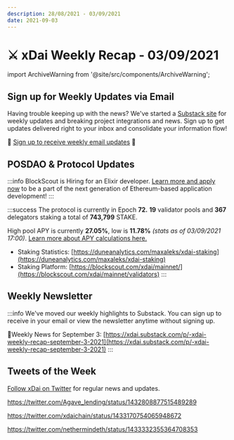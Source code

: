 ```yaml
---
description: 28/08/2021 - 03/09/2021
date: 2021-09-03
---
```


# ⚔️ xDai Weekly Recap - 03/09/2021

import ArchiveWarning from '@site/src/components/ArchiveWarning';

<ArchiveWarning />

## Sign up for Weekly Updates via Email

Having trouble keeping up with the news? We've started a [Substack site](https://xdai.substack.com/) for weekly updates and breaking project integrations and news. Sign up to get updates delivered right to your inbox and consolidate your information flow!‌

💌 [Sign up to receive weekly email updates](https://xdai.substack.com/) ​💌‌‌‌

## POSDAO & Protocol Updates

:::info
BlockScout is Hiring for an Elixir developer. [Learn more and apply now](https://app.gitbook.com/@poa/s/xdai/careers-1/elixir-developer-blockscout) to be a part of the next generation of Ethereum-based application development!
:::

:::success
The protocol is currently in Epoch **72.** **19** validator pools and **367** delegators staking a total of **743,799** STAKE.

High pool APY is currently **27.05%**, low is **11.78%** _(stats as of 03/09/2021 17:00)_. [Learn more about APY calculations here.](https://app.gitbook.com/@poa/s/xdai/\~/drafts/-Mi7o2SJKCklOZ9TL6Mv/about-xdai/faqs/public-staking-validators-and-delegators#what-is-apy-annual-percentage-yield)​

* Staking Statistics: [https://duneanalytics.com/maxaleks/xdai-staking](https://duneanalytics.com/maxaleks/xdai-staking)​
* Staking Platform: [https://blockscout.com/xdai/mainnet/](https://blockscout.com/xdai/mainnet/validators)
:::

## Weekly Newsletter

:::info
We've moved our weekly highlights to Substack. You can sign up to receive in your email or view the newsletter anytime without signing up.

📰Weekly News for September 3: [https://xdai.substack.com/p/-xdai-weekly-recap-september-3-2021](https://xdai.substack.com/p/-xdai-weekly-recap-september-3-2021)
:::

## Tweets of the Week

​[Follow xDai on Twitter](https://twitter.com/xdaichain) for regular news and updates.

https://twitter.com/Agave_lending/status/1432808877515489289

https://twitter.com/xdaichain/status/1433170754065948672

https://twitter.com/nethermindeth/status/1433332355364708353

